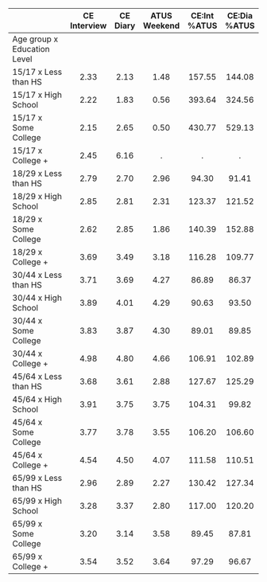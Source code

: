 
|                      | CE<br>Interview |  CE<br>Diary | ATUS<br>Weekend | CE:Int<br>%ATUS | CE:Dia<br>%ATUS |
| -------------------- | :----------: | :----------: | :----------: | :----------: | :----------: |
| Age group x Education Level |              |              |              |              |              |
| 15/17 x Less than HS |         2.33 |         2.13 |         1.48 |       157.55 |       144.08 |
| 15/17 x High School  |         2.22 |         1.83 |         0.56 |       393.64 |       324.56 |
| 15/17 x Some College |         2.15 |         2.65 |         0.50 |       430.77 |       529.13 |
| 15/17 x College +    |         2.45 |         6.16 |            . |            . |            . |
| 18/29 x Less than HS |         2.79 |         2.70 |         2.96 |        94.30 |        91.41 |
| 18/29 x High School  |         2.85 |         2.81 |         2.31 |       123.37 |       121.52 |
| 18/29 x Some College |         2.62 |         2.85 |         1.86 |       140.39 |       152.88 |
| 18/29 x College +    |         3.69 |         3.49 |         3.18 |       116.28 |       109.77 |
| 30/44 x Less than HS |         3.71 |         3.69 |         4.27 |        86.89 |        86.37 |
| 30/44 x High School  |         3.89 |         4.01 |         4.29 |        90.63 |        93.50 |
| 30/44 x Some College |         3.83 |         3.87 |         4.30 |        89.01 |        89.85 |
| 30/44 x College +    |         4.98 |         4.80 |         4.66 |       106.91 |       102.89 |
| 45/64 x Less than HS |         3.68 |         3.61 |         2.88 |       127.67 |       125.29 |
| 45/64 x High School  |         3.91 |         3.75 |         3.75 |       104.31 |        99.82 |
| 45/64 x Some College |         3.77 |         3.78 |         3.55 |       106.20 |       106.60 |
| 45/64 x College +    |         4.54 |         4.50 |         4.07 |       111.58 |       110.51 |
| 65/99 x Less than HS |         2.96 |         2.89 |         2.27 |       130.42 |       127.34 |
| 65/99 x High School  |         3.28 |         3.37 |         2.80 |       117.00 |       120.20 |
| 65/99 x Some College |         3.20 |         3.14 |         3.58 |        89.45 |        87.81 |
| 65/99 x College +    |         3.54 |         3.52 |         3.64 |        97.29 |        96.67 |

